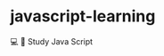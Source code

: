 # javascript-learning
💻 📝 Study Java Script



<!-- 디버깅 보기 -->
<!-- https://gbsb.tistory.com/149 -->

<!-- https://learnjs.vlpt.us/basics/09-array-functions.html -->